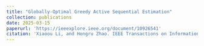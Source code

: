 ```yaml
---
title: "Globally-Optimal Greedy Active Sequential Estimation"
collection: publications
date: 2025-03-15
paperurl: 'https://ieeexplore.ieee.org/document/10926541'
citation: 'Xiaoou Li, and Hongru Zhao. IEEE Transactions on Information Theory (2025).'
---
```




